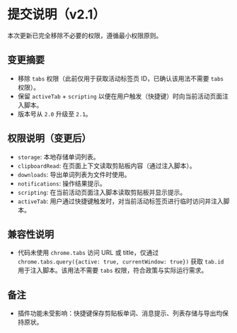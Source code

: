 # 提交说明（v2.1）

本次更新已完全移除不必要的权限，遵循最小权限原则。

## 变更摘要
- 移除 `tabs` 权限（此前仅用于获取活动标签页 ID，已确认该用法不需要 `tabs` 权限）。
- 保留 `activeTab` + `scripting` 以便在用户触发（快捷键）时向当前活动页面注入脚本。
- 版本号从 `2.0` 升级至 `2.1`。

## 权限说明（变更后）
- `storage`: 本地存储单词列表。
- `clipboardRead`: 在页面上下文读取剪贴板内容（通过注入脚本）。
- `downloads`: 导出单词列表为文件时使用。
- `notifications`: 操作结果提示。
- `scripting`: 在当前活动页面注入脚本读取剪贴板并显示提示。
- `activeTab`: 用户通过快捷键触发时，对当前活动标签页进行临时访问并注入脚本。

## 兼容性说明
- 代码未使用 `chrome.tabs` 访问 URL 或 title，仅通过 `chrome.tabs.query({active: true, currentWindow: true})` 获取 `tab.id` 用于注入脚本。该用法不需要 `tabs` 权限，符合政策与实际运行需求。

## 备注
- 插件功能未受影响：快捷键保存剪贴板单词、消息提示、列表存储与导出均保持原状。

